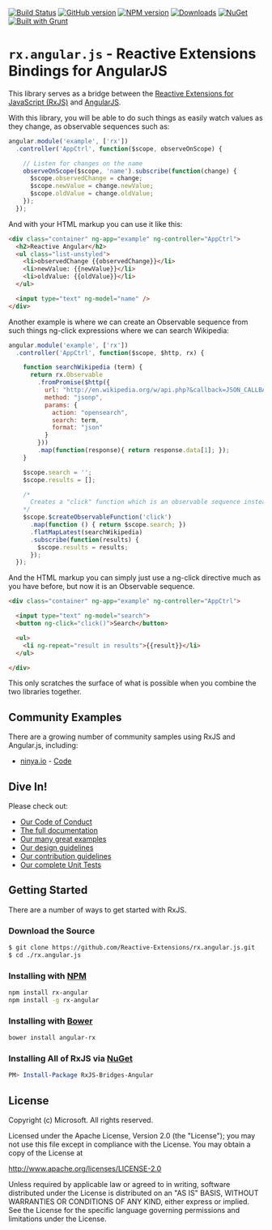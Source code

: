 [![Build Status](https://travis-ci.org/Reactive-Extensions/rx.angular.js.png)](https://travis-ci.org/Reactive-Extensions/rx.angular.js)
[![GitHub version](http://img.shields.io/github/tag/reactive-extensions/rx.angular.js.svg)](https://github.com/Reactive-Extensions/rx.angular.js)
[![NPM version](http://img.shields.io/npm/v/rx-angular.svg)](https://npmjs.org/package/rx-angular)
[![Downloads](http://img.shields.io/npm/dm/rx-angular.svg)](https://npmjs.org/package/rx-angular)
[![NuGet](http://img.shields.io/nuget/v/RxJS-Bridges-Angular.svg)](http://www.nuget.org/packages/RxJS-Bridges-Angular/)
[![Built with Grunt](https://cdn.gruntjs.com/builtwith.png)](http://gruntjs.com/)
# `rx.angular.js` - Reactive Extensions Bindings for AngularJS

This library serves as a bridge between the [Reactive Extensions for JavaScript (RxJS)](https://github.com/Reactive-Extensions/RxJS) and [AngularJS](http://angularjs.org/).

With this library, you will be able to do such things as easily watch values as they change, as observable sequences such as:

```js
angular.module('example', ['rx'])
  .controller('AppCtrl', function($scope, observeOnScope) {

    // Listen for changes on the name
    observeOnScope($scope, 'name').subscribe(function(change) {
      $scope.observedChange = change;
      $scope.newValue = change.newValue;
      $scope.oldValue = change.oldValue;
    });
  });
```

And with your HTML markup you can use it like this:
```html
<div class="container" ng-app="example" ng-controller="AppCtrl">
  <h2>Reactive Angular</h2>
  <ul class="list-unstyled">
    <li>observedChange {{observedChange}}</li>
    <li>newValue: {{newValue}}</li>
    <li>oldValue: {{oldValue}}</li>
  </ul>  

  <input type="text" ng-model="name" />
</div>
```
Another example is where we can create an Observable sequence from such things ng-click expressions where we can search Wikipedia:

```js
angular.module('example', ['rx'])
  .controller('AppCtrl', function($scope, $http, rx) {

    function searchWikipedia (term) {
      return rx.Observable
        .fromPromise($http({
          url: "http://en.wikipedia.org/w/api.php?&callback=JSON_CALLBACK",
          method: "jsonp",
          params: {
            action: "opensearch",
            search: term,
            format: "json"
          }
        }))
        .map(function(response){ return response.data[1]; });             
    }

    $scope.search = '';
    $scope.results = [];

    /*
      Creates a "click" function which is an observable sequence instead of just a function.
    */
    $scope.$createObservableFunction('click')
      .map(function () { return $scope.search; })
      .flatMapLatest(searchWikipedia)
      .subscribe(function(results) {
        $scope.results = results;
      });
  });
```

And the HTML markup you can simply just use a ng-click directive much as you have before, but now it is an Observable sequence.
```html
<div class="container" ng-app="example" ng-controller="AppCtrl">

  <input type="text" ng-model="search">
  <button ng-click="click()">Search</button>

  <ul>
    <li ng-repeat="result in results">{{result}}</li>
  </ul>

</div>
```
This only scratches the surface of what is possible when you combine the two libraries together.

## Community Examples ##

There are a growing number of community samples using RxJS and Angular.js, including:
- [ninya.io](http://www.ninya.io/) - [Code](https://github.com/ninya-io/ninya.io)

## Dive In! ##

Please check out:

 - [Our Code of Conduct](https://github.com/Reactive-Extensions/RxJS/tree/master/code-of-conduct.md)
 - [The full documentation](https://github.com/Reactive-Extensions/rx.angular.js/tree/master/docs)
 - [Our many great examples](https://github.com/Reactive-Extensions/rx.angular.js/tree/master/examples)
 - [Our design guidelines](https://github.com/Reactive-Extensions/RxJS/tree/master/doc/designguidelines)
 - [Our contribution guidelines](https://github.com/Reactive-Extensions/RxJS/tree/master/contributing.md)
 - [Our complete Unit Tests](https://github.com/Reactive-Extensions/rx.angular.js/tree/master/tests)

## Getting Started

There are a number of ways to get started with RxJS.

### Download the Source
```bash
$ git clone https://github.com/Reactive-Extensions/rx.angular.js.git
$ cd ./rx.angular.js
```
### Installing with [NPM](https://npmjs.org/)
```bash
npm install rx-angular
npm install -g rx-angular
```
### Installing with [Bower](http://bower.io/)
```bash
bower install angular-rx
```
### Installing All of RxJS via [NuGet](http://nuget.org/)
```PowerShell
PM> Install-Package RxJS-Bridges-Angular
```
## License ##

Copyright (c) Microsoft.  All rights reserved.

Licensed under the Apache License, Version 2.0 (the "License"); you
may not use this file except in compliance with the License. You may
obtain a copy of the License at

http://www.apache.org/licenses/LICENSE-2.0

Unless required by applicable law or agreed to in writing, software
distributed under the License is distributed on an "AS IS" BASIS,
WITHOUT WARRANTIES OR CONDITIONS OF ANY KIND, either express or
implied. See the License for the specific language governing permissions
and limitations under the License.
